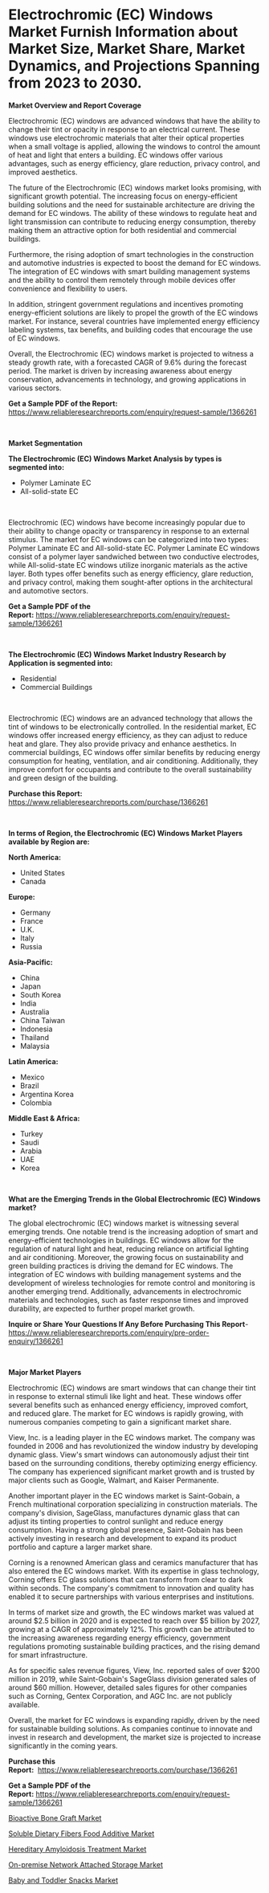 <p><h1>Electrochromic (EC) Windows Market Furnish Information about Market Size, Market Share, Market Dynamics, and Projections Spanning from 2023 to 2030.</h1></p><p><strong>Market Overview and Report Coverage</strong></p>
<p><p>Electrochromic (EC) windows are advanced windows that have the ability to change their tint or opacity in response to an electrical current. These windows use electrochromic materials that alter their optical properties when a small voltage is applied, allowing the windows to control the amount of heat and light that enters a building. EC windows offer various advantages, such as energy efficiency, glare reduction, privacy control, and improved aesthetics.</p><p>The future of the Electrochromic (EC) windows market looks promising, with significant growth potential. The increasing focus on energy-efficient building solutions and the need for sustainable architecture are driving the demand for EC windows. The ability of these windows to regulate heat and light transmission can contribute to reducing energy consumption, thereby making them an attractive option for both residential and commercial buildings.</p><p>Furthermore, the rising adoption of smart technologies in the construction and automotive industries is expected to boost the demand for EC windows. The integration of EC windows with smart building management systems and the ability to control them remotely through mobile devices offer convenience and flexibility to users.</p><p>In addition, stringent government regulations and incentives promoting energy-efficient solutions are likely to propel the growth of the EC windows market. For instance, several countries have implemented energy efficiency labeling systems, tax benefits, and building codes that encourage the use of EC windows.</p><p>Overall, the Electrochromic (EC) windows market is projected to witness a steady growth rate, with a forecasted CAGR of 9.6% during the forecast period. The market is driven by increasing awareness about energy conservation, advancements in technology, and growing applications in various sectors.</p></p>
<p><strong>Get a Sample PDF of the Report:</strong> <a href="https://www.reliableresearchreports.com/enquiry/request-sample/1366261">https://www.reliableresearchreports.com/enquiry/request-sample/1366261</a></p>
<p>&nbsp;</p>
<p><strong>Market Segmentation</strong></p>
<p><strong>The Electrochromic (EC) Windows Market Analysis by types is segmented into:</strong></p>
<p><ul><li>Polymer Laminate EC</li><li>All-solid-state EC</li></ul></p>
<p>&nbsp;</p>
<p><p>Electrochromic (EC) windows have become increasingly popular due to their ability to change opacity or transparency in response to an external stimulus. The market for EC windows can be categorized into two types: Polymer Laminate EC and All-solid-state EC. Polymer Laminate EC windows consist of a polymer layer sandwiched between two conductive electrodes, while All-solid-state EC windows utilize inorganic materials as the active layer. Both types offer benefits such as energy efficiency, glare reduction, and privacy control, making them sought-after options in the architectural and automotive sectors.</p></p>
<p><strong>Get a Sample PDF of the Report:</strong>&nbsp;<a href="https://www.reliableresearchreports.com/enquiry/request-sample/1366261">https://www.reliableresearchreports.com/enquiry/request-sample/1366261</a></p>
<p>&nbsp;</p>
<p><strong>The Electrochromic (EC) Windows Market Industry Research by Application is segmented into:</strong></p>
<p><ul><li>Residential</li><li>Commercial Buildings</li></ul></p>
<p>&nbsp;</p>
<p><p>Electrochromic (EC) windows are an advanced technology that allows the tint of windows to be electronically controlled. In the residential market, EC windows offer increased energy efficiency, as they can adjust to reduce heat and glare. They also provide privacy and enhance aesthetics. In commercial buildings, EC windows offer similar benefits by reducing energy consumption for heating, ventilation, and air conditioning. Additionally, they improve comfort for occupants and contribute to the overall sustainability and green design of the building.</p></p>
<p><strong>Purchase this Report:</strong>&nbsp; <a href="https://www.reliableresearchreports.com/purchase/1366261">https://www.reliableresearchreports.com/purchase/1366261</a></p>
<p>&nbsp;</p>
<p><strong>In terms of Region, the Electrochromic (EC) Windows Market Players available by Region are:</strong></p>
<p>
    <p> <strong> North America: </strong>
        <ul>
            <li>United States</li>
            <li>Canada</li>
        </ul>
        </p> 
    <p> <strong> Europe: </strong>
        <ul>
            <li>Germany</li>
            <li>France</li>
            <li>U.K.</li>
            <li>Italy</li>
            <li>Russia</li>
        </ul>
        </p> 
    <p> <strong> Asia-Pacific: </strong>
        <ul>
            <li>China</li>
            <li>Japan</li>
            <li>South Korea</li>
            <li>India</li>
            <li>Australia</li>
            <li>China Taiwan</li>
            <li>Indonesia</li>
            <li>Thailand</li>
            <li>Malaysia</li>
        </ul>
        </p> 
    <p> <strong> Latin America: </strong>
        <ul>
            <li>Mexico</li>
            <li>Brazil</li>
            <li>Argentina Korea</li>
            <li>Colombia</li>
        </ul>
        </p> 
    <p> <strong> Middle East & Africa: </strong>
        <ul>
            <li>Turkey</li>
            <li>Saudi</li>
            <li>Arabia</li>
            <li>UAE</li>
            <li>Korea</li>
        </ul>
    </p>
    </p>
<p>&nbsp;</p>
<p><strong>What are the Emerging Trends in the Global Electrochromic (EC) Windows market?</strong></p>
<p><p>The global electrochromic (EC) windows market is witnessing several emerging trends. One notable trend is the increasing adoption of smart and energy-efficient technologies in buildings. EC windows allow for the regulation of natural light and heat, reducing reliance on artificial lighting and air conditioning. Moreover, the growing focus on sustainability and green building practices is driving the demand for EC windows. The integration of EC windows with building management systems and the development of wireless technologies for remote control and monitoring is another emerging trend. Additionally, advancements in electrochromic materials and technologies, such as faster response times and improved durability, are expected to further propel market growth.</p></p>
<p><strong>Inquire or Share Your Questions If Any Before Purchasing This Report</strong>- <a href="https://www.reliableresearchreports.com/enquiry/pre-order-enquiry/1366261">https://www.reliableresearchreports.com/enquiry/pre-order-enquiry/1366261</a></p>
<p>&nbsp;</p>
<p><strong>Major Market Players</strong></p>
<p><p>Electrochromic (EC) windows are smart windows that can change their tint in response to external stimuli like light and heat. These windows offer several benefits such as enhanced energy efficiency, improved comfort, and reduced glare. The market for EC windows is rapidly growing, with numerous companies competing to gain a significant market share.</p><p>View, Inc. is a leading player in the EC windows market. The company was founded in 2006 and has revolutionized the window industry by developing dynamic glass. View's smart windows can autonomously adjust their tint based on the surrounding conditions, thereby optimizing energy efficiency. The company has experienced significant market growth and is trusted by major clients such as Google, Walmart, and Kaiser Permanente.</p><p>Another important player in the EC windows market is Saint-Gobain, a French multinational corporation specializing in construction materials. The company's division, SageGlass, manufactures dynamic glass that can adjust its tinting properties to control sunlight and reduce energy consumption. Having a strong global presence, Saint-Gobain has been actively investing in research and development to expand its product portfolio and capture a larger market share.</p><p>Corning is a renowned American glass and ceramics manufacturer that has also entered the EC windows market. With its expertise in glass technology, Corning offers EC glass solutions that can transform from clear to dark within seconds. The company's commitment to innovation and quality has enabled it to secure partnerships with various enterprises and institutions.</p><p>In terms of market size and growth, the EC windows market was valued at around $2.5 billion in 2020 and is expected to reach over $5 billion by 2027, growing at a CAGR of approximately 12%. This growth can be attributed to the increasing awareness regarding energy efficiency, government regulations promoting sustainable building practices, and the rising demand for smart infrastructure.</p><p>As for specific sales revenue figures, View, Inc. reported sales of over $200 million in 2019, while Saint-Gobain's SageGlass division generated sales of around $60 million. However, detailed sales figures for other companies such as Corning, Gentex Corporation, and AGC Inc. are not publicly available.</p><p>Overall, the market for EC windows is expanding rapidly, driven by the need for sustainable building solutions. As companies continue to innovate and invest in research and development, the market size is projected to increase significantly in the coming years.</p></p>
<p><strong>Purchase this Report:</strong>&nbsp;&nbsp;<a href="https://www.reliableresearchreports.com/purchase/1366261">https://www.reliableresearchreports.com/purchase/1366261</a></p>
<p></p>
<p><strong>Get a Sample PDF of the Report:</strong>&nbsp;<a href="https://www.reliableresearchreports.com/enquiry/request-sample/1366261">https://www.reliableresearchreports.com/enquiry/request-sample/1366261</a></p>
<p><p><a href="https://medium.com/@bethhermann2023/bioactive-bone-graft-market-size-cagr-trends-2024-2030-b82ad0d29fa1">Bioactive Bone Graft Market</a></p><p><a href="https://www.linkedin.com/pulse/soluble-dietary-fibers-food-additive-market-research-xwvdc/">Soluble Dietary Fibers Food Additive Market</a></p><p><a href="https://medium.com/@robinrathi2023/hereditary-amyloidosis-treatment-market-size-cagr-trends-2024-2030-0f96ce9fe351">Hereditary Amyloidosis Treatment Market</a></p><p><a href="https://www.linkedin.com/pulse/decoding-on-premise-network-attached-storage-market-deep-nlfif/">On-premise Network Attached Storage Market</a></p><p><a href="https://www.linkedin.com/pulse/baby-toddler-snacks-market-research-report-unlocks-analysis-bq15c/">Baby and Toddler Snacks Market</a></p></p>